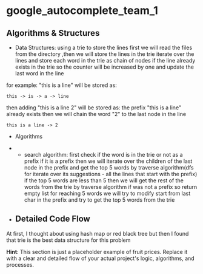 ﻿# google_autocomplete_team_1

## Algorithms & Structures

* Data Structures: using a trie to store the lines
  first we will read the files from the directory ,then we will store the lines in the trie
  iterate over the lines and store each word in the trie as chain of nodes
  if the line already exists in the trie so the counter will be increased by one and update the last word in the line

for example:
"this is a line" will be stored as:

```
this -> is -> a -> line
```

then adding "this is a line 2" will be stored as:
the prefix "this is a line" already exists then we will chain the word "2" to the last node in the line

```
this is a line -> 2
```

* Algorithms
*
    * search algorithm:
      first check if the word is in the trie or not as a prefix
      if it is a prefix then we will iterate over the children of the last node in the prefix and get the top 5 words by
      traverse algorithm(dfs for iterate over its suggestions - all the lines that start with the prefix)
      if the top 5 words are less than 5 then we will get the rest of the words from the trie by traverse algorithm
      if was not a prefix so return empty list
      for reaching 5 words we will try to modify start from last char in the prefix and try to get the top 5 words from
      the trie

* ## Detailed Code Flow

At first, I thought about using hash map or red black tree but then I found that trie is the best data structure for this
problem

**Hint**: This section is just a placeholder example of fruit prices. Replace it with a clear and detailed flow of your
actual project's logic, algorithms, and processes.
